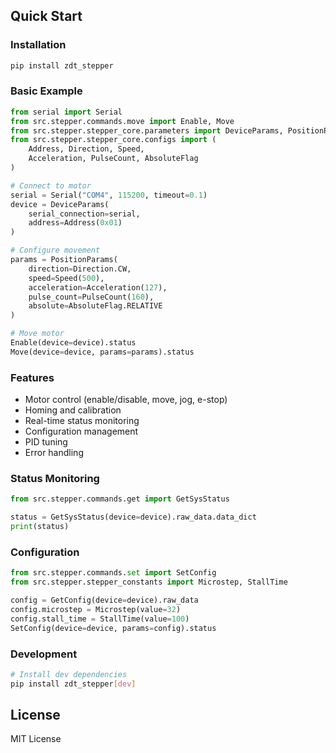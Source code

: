 ## Quick Start

### Installation
```bash
pip install zdt_stepper
```

### Basic Example
```python
from serial import Serial
from src.stepper.commands.move import Enable, Move
from src.stepper.stepper_core.parameters import DeviceParams, PositionParams
from src.stepper.stepper_core.configs import (
    Address, Direction, Speed, 
    Acceleration, PulseCount, AbsoluteFlag
)

# Connect to motor
serial = Serial("COM4", 115200, timeout=0.1)
device = DeviceParams(
    serial_connection=serial,
    address=Address(0x01)
)

# Configure movement
params = PositionParams(
    direction=Direction.CW,
    speed=Speed(500),
    acceleration=Acceleration(127),
    pulse_count=PulseCount(160),
    absolute=AbsoluteFlag.RELATIVE
)

# Move motor
Enable(device=device).status
Move(device=device, params=params).status
```

### Features
- Motor control (enable/disable, move, jog, e-stop)
- Homing and calibration
- Real-time status monitoring
- Configuration management
- PID tuning
- Error handling

### Status Monitoring
```python
from src.stepper.commands.get import GetSysStatus

status = GetSysStatus(device=device).raw_data.data_dict
print(status)
```

### Configuration
```python
from src.stepper.commands.set import SetConfig
from src.stepper.stepper_constants import Microstep, StallTime

config = GetConfig(device=device).raw_data
config.microstep = Microstep(value=32)
config.stall_time = StallTime(value=100)
SetConfig(device=device, params=config).status
```

### Development
```bash
# Install dev dependencies
pip install zdt_stepper[dev]
```

## License
MIT License
